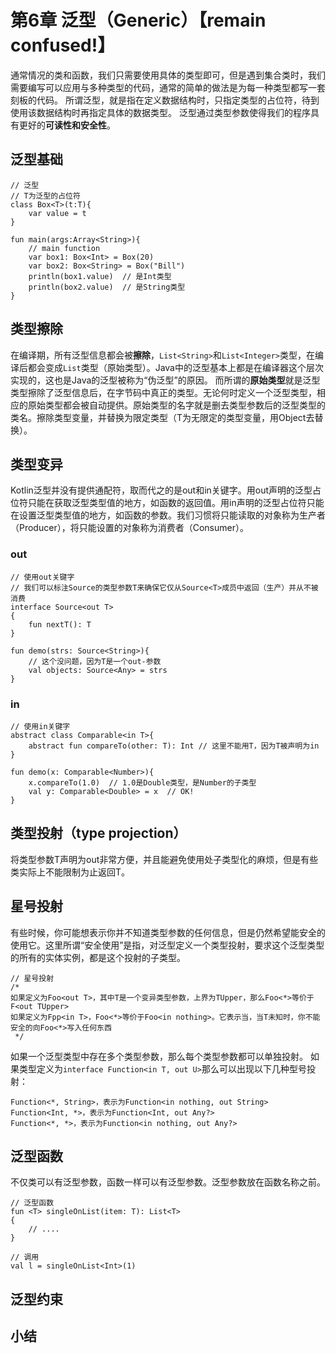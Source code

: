 # 第6章 泛型（Generic）【remain confused!】
通常情况的类和函数，我们只需要使用具体的类型即可，但是遇到集合类时，我们需要编写可以应用与多种类型的代码，通常的简单的做法是为每一种类型都写一套刻板的代码。
所谓泛型，就是指在定义数据结构时，只指定类型的占位符，待到使用该数据结构时再指定具体的数据类型。
泛型通过类型参数使得我们的程序具有更好的**可读性和安全性**。
## 泛型基础
```
// 泛型
// T为泛型的占位符
class Box<T>(t:T){
    var value = t
}

fun main(args:Array<String>){
    // main function
    var box1: Box<Int> = Box(20)
    var box2: Box<String> = Box("Bill")
    println(box1.value)  // 是Int类型
    println(box2.value)  // 是String类型
}
```
## 类型擦除
在编译期，所有泛型信息都会被**擦除**，`List<String>`和`List<Integer>`类型，在编译后都会变成`List`类型（原始类型）。Java中的泛型基本上都是在编译器这个层次实现的，这也是Java的泛型被称为“伪泛型”的原因。
而所谓的**原始类型**就是泛型类型擦除了泛型信息后，在字节码中真正的类型。无论何时定义一个泛型类型，相应的原始类型都会被自动提供。原始类型的名字就是删去类型参数后的泛型类型的类名。擦除类型变量，并替换为限定类型（T为无限定的类型变量，用Object去替换）。
## 类型变异
Kotlin泛型并没有提供通配符，取而代之的是out和in关键字。用out声明的泛型占位符只能在获取泛型类型值的地方，如函数的返回值。用in声明的泛型占位符只能在设置泛型类型值的地方，如函数的参数。我们习惯将只能读取的对象称为生产者（Producer），将只能设置的对象称为消费者（Consumer）。
### out
```
// 使用out关键字
// 我们可以标注Source的类型参数T来确保它仅从Source<T>成员中返回（生产）并从不被消费
interface Source<out T>
{
    fun nextT(): T
}

fun demo(strs: Source<String>){
    // 这个没问题，因为T是一个out-参数
    val objects: Source<Any> = strs
}
```
### in
```
// 使用in关键字
abstract class Comparable<in T>{
    abstract fun compareTo(other: T): Int // 这里不能用T，因为T被声明为in
}

fun demo(x: Comparable<Number>){
    x.compareTo(1.0)  // 1.0是Double类型，是Number的子类型
    val y: Comparable<Double> = x  // OK! 
}
```
## 类型投射（type projection）
将类型参数T声明为out非常方便，并且能避免使用处子类型化的麻烦，但是有些类实际上不能限制为止返回T。
## 星号投射
有些时候，你可能想表示你并不知道类型参数的任何信息，但是仍然希望能安全的使用它。这里所谓“安全使用”是指，对泛型定义一个类型投射，要求这个泛型类型的所有的实体实例，都是这个投射的子类型。
```
// 星号投射
/*
如果定义为Foo<out T>，其中T是一个变异类型参数，上界为TUpper，那么Foo<*>等价于F<out TUpper>
如果定义为Fpp<in T>，Foo<*>等价于Foo<in nothing>。它表示当，当T未知时，你不能安全的向Foo<*>写入任何东西
 */
```
如果一个泛型类型中存在多个类型参数，那么每个类型参数都可以单独投射。
如果类型定义为`interface Function<in T, out U>`那么可以出现以下几种型号投射：
```
Function<*, String>，表示为Function<in nothing, out String>
Function<Int, *>，表示为Function<Int, out Any?>
Function<*, *>，表示为Function<in nothing, out Any?>
```
## 泛型函数
不仅类可以有泛型参数，函数一样可以有泛型参数。泛型参数放在函数名称之前。
```
// 泛型函数
fun <T> singleOnList(item: T): List<T>
{
    // ....
}

// 调用
val l = singleOnList<Int>(1)
```
## 泛型约束
## 小结
